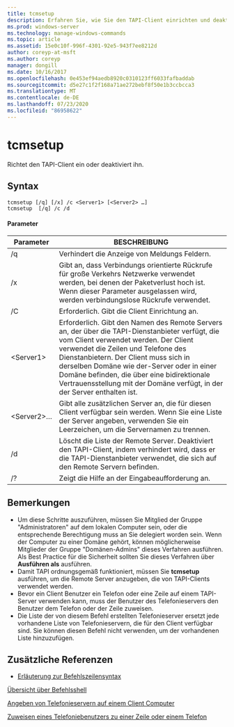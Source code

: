 ```yaml
---
title: tcmsetup
description: Erfahren Sie, wie Sie den TAPI-Client einrichten und deaktivieren.
ms.prod: windows-server
ms.technology: manage-windows-commands
ms.topic: article
ms.assetid: 15e0c10f-996f-4301-92e5-943f7ee8212d
author: coreyp-at-msft
ms.author: coreyp
manager: dongill
ms.date: 10/16/2017
ms.openlocfilehash: 0e453ef94aedb8920c0310123ff6033fafbaddab
ms.sourcegitcommit: d5e27c1f2f168a71ae272bebf8f50e1b3ccbcca3
ms.translationtype: MT
ms.contentlocale: de-DE
ms.lasthandoff: 07/23/2020
ms.locfileid: "86958622"
---
```

# <a name="tcmsetup"></a>tcmsetup



Richtet den TAPI-Client ein oder deaktiviert ihn.

## <a name="syntax"></a>Syntax

```
tcmsetup [/q] [/x] /c <Server1> [<Server2> …] 
tcmsetup  [/q] /c /d
```

#### <a name="parameters"></a>Parameter

|Parameter|BESCHREIBUNG|
|---------|-----------|
|/q|Verhindert die Anzeige von Meldungs Feldern.|
|/x|Gibt an, dass Verbindungs orientierte Rückrufe für große Verkehrs Netzwerke verwendet werden, bei denen der Paketverlust hoch ist. Wenn dieser Parameter ausgelassen wird, werden verbindungslose Rückrufe verwendet.|
|/C|Erforderlich. Gibt die Client Einrichtung an.|
|\<Server1>|Erforderlich. Gibt den Namen des Remote Servers an, der über die TAPI-Dienstanbieter verfügt, die vom Client verwendet werden. Der Client verwendet die Zeilen und Telefone des Dienstanbietern. Der Client muss sich in derselben Domäne wie der-Server oder in einer Domäne befinden, die über eine bidirektionale Vertrauensstellung mit der Domäne verfügt, in der der Server enthalten ist.|
|\<Server2>…|Gibt alle zusätzlichen Server an, die für diesen Client verfügbar sein werden. Wenn Sie eine Liste der Server angeben, verwenden Sie ein Leerzeichen, um die Servernamen zu trennen.|
|/d|Löscht die Liste der Remote Server. Deaktiviert den TAPI-Client, indem verhindert wird, dass er die TAPI-Dienstanbieter verwendet, die sich auf den Remote Servern befinden.|
|/?|Zeigt die Hilfe an der Eingabeaufforderung an.|

## <a name="remarks"></a>Bemerkungen

-   Um diese Schritte auszuführen, müssen Sie Mitglied der Gruppe "Administratoren" auf dem lokalen Computer sein, oder die entsprechende Berechtigung muss an Sie delegiert worden sein. Wenn der Computer zu einer Domäne gehört, können möglicherweise Mitglieder der Gruppe "Domänen-Admins" dieses Verfahren ausführen. Als Best Practice für die Sicherheit sollten Sie dieses Verfahren über **Ausführen als** ausführen.
-   Damit TAPI ordnungsgemäß funktioniert, müssen Sie **tcmsetup** ausführen, um die Remote Server anzugeben, die von TAPI-Clients verwendet werden.
-   Bevor ein Client Benutzer ein Telefon oder eine Zeile auf einem TAPI-Server verwenden kann, muss der Benutzer des Telefonieservers den Benutzer dem Telefon oder der Zeile zuweisen.
-   Die Liste der von diesem Befehl erstellten Telefonieserver ersetzt jede vorhandene Liste von Telefonieservern, die für den Client verfügbar sind. Sie können diesen Befehl nicht verwenden, um der vorhandenen Liste hinzuzufügen.

## <a name="additional-references"></a>Zusätzliche Referenzen

- [Erläuterung zur Befehlszeilensyntax](command-line-syntax-key.md)

[Übersicht über Befehlsshell](/previous-versions/windows/it-pro/windows-server-2003/cc737438(v=ws.10))

[Angeben von Telefonieservern auf einem Client Computer](/previous-versions/windows/it-pro/windows-server-2003/cc759226(v=ws.10))

[Zuweisen eines Telefoniebenutzers zu einer Zeile oder einem Telefon](/previous-versions/windows/it-pro/windows-server-2003/cc736875(v=ws.10))
